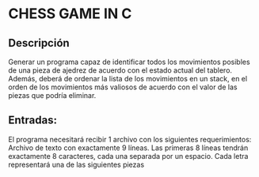 # CHESS GAME IN C

## Descripción

Generar un programa capaz de identificar todos los movimientos posibles de una pieza de ajedrez de acuerdo con el estado
actual del tablero.
Además, deberá de ordenar la lista de los movimientos en un stack, en el orden de los movimientos más valiosos de acuerdo
con el valor de las piezas que podría eliminar.

## Entradas:

El programa necesitará recibir 1 archivo con los siguientes requerimientos:
    Archivo de texto con exactamente 9 líneas.
    Las primeras 8 líneas tendrán exactamente 8 caracteres, cada una separada por un espacio. Cada letra representará una de las siguientes piezas
